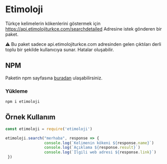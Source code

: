 # Etimoloji
Türkçe kelimelerin kökenlerini göstermek için https://api.etimolojiturkce.com/searchdetailed Adresine istek gönderen bir paket.

⚠ Bu paket sadece api.etimolojiturkce.com adresinden gelen çıktıları derli toplu bir şekilde kullanıcıya sunar. Hatalar oluşabilir. 

## NPM 
Paketin npm sayfasına [buradan](https://www.npmjs.com/package/etimoloji) ulaşabilirsiniz.

### Yükleme
```
npm i etimoloji
```

## Örnek Kullanım
```js
const etimoloji = require('etimoloji')

etimoloji.search("merhaba", response => {
                 console.log(`Kelimenin kökeni ${response.name}`)
                 console.log(`Açıklama ${response.result}`)
                 console.log(`İlgili web adresi ${response.link}`)
 })
```

